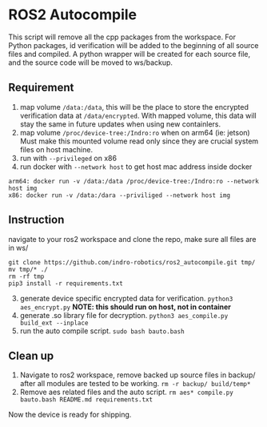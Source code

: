 # ROS2 Autocompile
This script will remove all the cpp packages from the workspace. For Python packages, id verification will be added to the beginning of all source files and compiled. A python wrapper will be created for each source file, and the source code will be moved to ws/backup.

## Requirement
1. map volume `/data:/data`, this will be the place to store the encrypted verification data at `/data/encrypted`. With mapped volume, this data will stay the same in future updates when using new containlers.
2. map volume `/proc/device-tree:/Indro:ro` when on arm64 (ie: jetson) Must make this mounted volume read only since they are crucial system files on host machine.
3. run with `--privileged` on x86
4. run docker with `--network host` to get host mac address inside docker
```
arm64: docker run -v /data:/data /proc/device-tree:/Indro:ro --network host img
x86: docker run -v /data:/dara --priviliged --network host img
```
## Instruction
navigate to your ros2 workspace and clone the repo, make sure all files are in ws/
```
git clone https://github.com/indro-robotics/ros2_autocompile.git tmp/
mv tmp/* ./
rm -rf tmp
pip3 install -r requirements.txt
```
3. generate device specific encrypted data for verification. `python3 aes_encrypt.py` **NOTE: this should run on host, not in container**
4. generate .so library file for decryption. `python3 aes_compile.py build_ext --inplace`
5. run the auto compile script. `sudo bash bauto.bash`

## Clean up
1. Navigate to ros2 workspace, remove backed up source files in backup/ after all modules are tested to be working. `rm -r backup/ build/temp*`
2. Remove aes related files and the auto script. `rm aes* compile.py bauto.bash README.md requirements.txt`

Now the device is ready for shipping.
